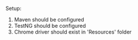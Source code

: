 Setup:
1. Maven should be configured
2. TestNG should be configured
3. Chrome driver should exist in 'Resources' folder